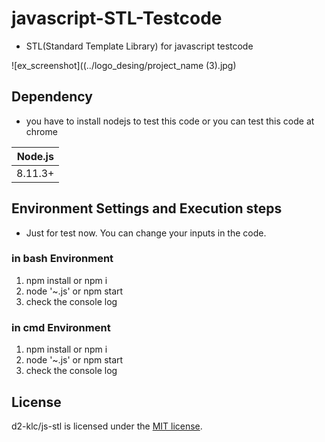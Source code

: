 # javascript-STL-Testcode
- STL(Standard Template Library) for javascript testcode

![ex_screenshot]((../logo_desing/project_name (3).jpg)


## Dependency

- you have to install nodejs to test this code or you can test this code at chrome

| Node.js               |
| --------------------- |
| 8.11.3+               |

## Environment Settings and Execution steps
- Just for test now. You can change your inputs in the code.

### in bash Environment
1. npm install or npm i
2. node '~.js' or npm start
3. check the console log
### in cmd Environment
1. npm install or npm i
2. node '~.js' or npm start
3. check the console log

## License

d2-klc/js-stl is licensed under the [MIT license](https://github.com/d2-klc/js-stl/blob/master/LICENSE).
